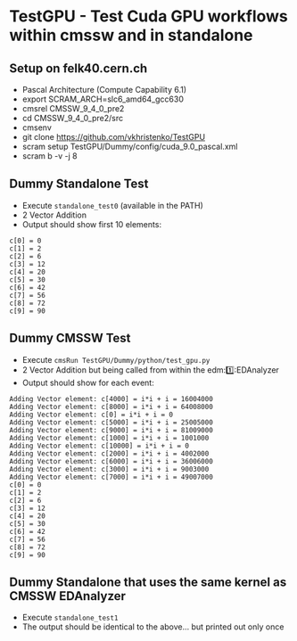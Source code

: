 # TestGPU - Test Cuda GPU workflows within cmssw and in standalone

## Setup on felk40.cern.ch
- Pascal Architecture (Compute Capability 6.1)
- export SCRAM\_ARCH=slc6\_amd64\_gcc630 
- cmsrel CMSSW\_9\_4\_0\_pre2
- cd CMSSW\_9\_4\_0\_pre2/src
- cmsenv
- git clone https://github.com/vkhristenko/TestGPU
- scram setup TestGPU/Dummy/config/cuda\_9.0\_pascal.xml
- scram b -v -j 8

## Dummy Standalone Test
- Execute `standalone_test0` (available in the PATH)
- 2 Vector Addition
- Output should show first 10 elements:
```
c[0] = 0
c[1] = 2
c[2] = 6
c[3] = 12
c[4] = 20
c[5] = 30
c[6] = 42
c[7] = 56
c[8] = 72
c[9] = 90
```

## Dummy CMSSW Test
- Execute `cmsRun TestGPU/Dummy/python/test_gpu.py`
- 2 Vector Addition but being called from within the edm::one::EDAnalyzer
- Output should show for each event:
```
Adding Vector element: c[4000] = i*i + i = 16004000
Adding Vector element: c[8000] = i*i + i = 64008000
Adding Vector element: c[0] = i*i + i = 0
Adding Vector element: c[5000] = i*i + i = 25005000
Adding Vector element: c[9000] = i*i + i = 81009000
Adding Vector element: c[1000] = i*i + i = 1001000
Adding Vector element: c[10000] = i*i + i = 0
Adding Vector element: c[2000] = i*i + i = 4002000
Adding Vector element: c[6000] = i*i + i = 36006000
Adding Vector element: c[3000] = i*i + i = 9003000
Adding Vector element: c[7000] = i*i + i = 49007000
c[0] = 0
c[1] = 2
c[2] = 6
c[3] = 12
c[4] = 20
c[5] = 30
c[6] = 42
c[7] = 56
c[8] = 72
c[9] = 90
```

## Dummy Standalone that uses the same kernel as CMSSW EDAnalyzer
- Execute `standalone_test1`
- The output should be identical to the above... but printed out only once
